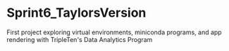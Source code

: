 # Sprint6_TaylorsVersion
First project exploring virtual environments, miniconda programs, and app rendering with TripleTen's Data Analytics Program
